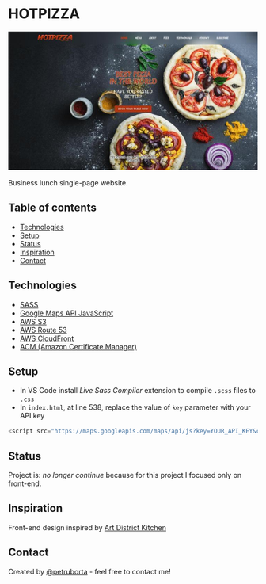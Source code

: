 # HOTPIZZA

![Hotpizza ](https://github.com/petruborta/developer-portfolio/blob/master/assets/images/hotpizza-720w.jpg?raw=true)

Business lunch single-page website.

## Table of contents

* [Technologies](#technologies)
* [Setup](#setup)
* [Status](#status)
* [Inspiration](#inspiration)
* [Contact](#contact)

## Technologies

* [SASS](https://sass-lang.com/)
* [Google Maps API JavaScript](https://developers.google.com/maps/documentation/javascript/overview)
* [AWS S3](https://aws.amazon.com/s3/)
* [AWS Route 53](https://aws.amazon.com/route53/)
* [AWS CloudFront](https://aws.amazon.com/cloudfront/)
* [ACM (Amazon Certificate Manager)](https://aws.amazon.com/certificate-manager/)

## Setup

* In VS Code install _Live Sass Compiler_ extension to compile `.scss` files to `.css`
* In `index.html`, at line 538, replace the value of `key` parameter with your API key

```javascript
<script src="https://maps.googleapis.com/maps/api/js?key=YOUR_API_KEY&callback=initMap&libraries=&v=weekly" async></script>
```

## Status

Project is: _no longer continue_ because for this project I focused only on front-end.

## Inspiration

Front-end design inspired by [Art District Kitchen](https://artsdistrictkitchen.com/)

## Contact

Created by [@petruborta](https://petruborta.com/) - feel free to contact me!
